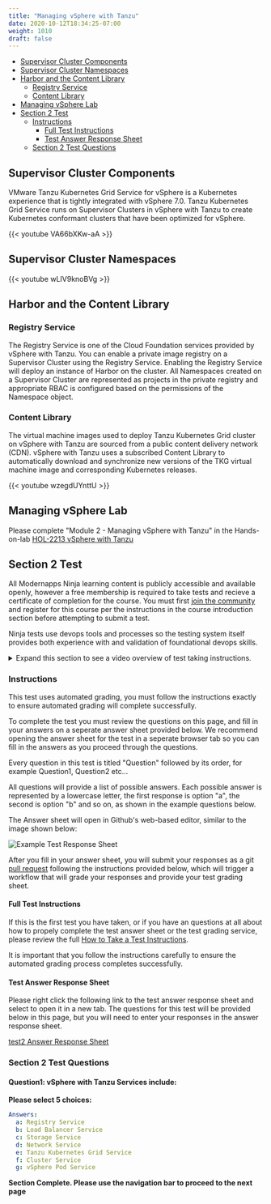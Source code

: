 ```yaml
---
title: "Managing vSphere with Tanzu"
date: 2020-10-12T18:34:25-07:00
weight: 1010
draft: false
---
```


- [Supervisor Cluster Components](#supervisor-cluster-components)
- [Supervisor Cluster Namespaces](#supervisor-cluster-namespaces)
- [Harbor and the Content Library](#harbor-and-the-content-library)
  - [Registry Service](#registry-service)
  - [Content Library](#content-library)
- [Managing vSphere Lab](#managing-vsphere-lab)
- [Section 2 Test](#section-2-test)
  - [Instructions](#instructions)
    - [Full Test Instructions](#full-test-instructions)
    - [Test Answer Response Sheet](#test-answer-response-sheet)
  - [Section 2 Test Questions](#section-2-test-questions)

## Supervisor Cluster Components

VMware Tanzu Kubernetes Grid Service for vSphere is a Kubernetes experience that is tightly integrated with vSphere 7.0. Tanzu Kubernetes Grid Service runs on Supervisor Clusters in vSphere with Tanzu to create Kubernetes conformant clusters that have been optimized for vSphere.  

{{< youtube VA66bXKw-aA >}}

## Supervisor Cluster Namespaces

{{< youtube wLIV9knoBVg >}}

## Harbor and the Content Library

### Registry Service

The Registry Service is one of the Cloud Foundation services provided by vSphere with Tanzu. You can enable a private image registry on a Supervisor Cluster using the Registry Service. Enabling the Registry Service will deploy an instance of Harbor on the cluster. All Namespaces created on a Supervisor Cluster are represented as projects in the private registry and appropriate RBAC is configured based on the permissions of the Namespace object.

### Content Library

The virtual machine images used to deploy Tanzu Kubernetes Grid cluster on vSphere with Tanzu are sourced from a public content delivery network (CDN).  vSphere with Tanzu uses a subscribed Content Library to automatically download and synchronize new versions of the TKG virtual machine image and corresponding Kubernetes releases.

{{< youtube wzegdUYnttU >}}

## Managing vSphere Lab

Please complete "Module 2 - Managing vSphere with Tanzu" in the Hands-on-lab [HOL-2213 vSphere with Tanzu](https://labs.hol.vmware.com/HOL/catalogs/lab/10402)

## Section 2 Test

All Modernapps Ninja learning content is publicly accessible and available openly, however a free membership is required to take tests and recieve a certificate of completion for the course. You must first [join the community](https://modernapps.ninja/about/membership/) and register for this course per the instructions in the course introduction section before attempting to submit a test.

Ninja tests use devops tools and processes so the testing system itself provides both experience with and validation of foundational devops skills. 

<details><summary>Expand this section to see a video overview of test taking instructions.</summary>
{{< youtube J_nV5YPypqs >}}
</details>

### Instructions

This test uses automated grading, you must follow the instructions exactly to ensure automated grading will complete successfully. 

To complete the test you must review the questions on this page, and fill in your answers on a seperate answer sheet provided below. We recommend opening the answer sheet for the test in a seperate browser tab so you can fill in the answers as you proceed through the questions. 

Every question in this test is titled "Question" followed by its order, for example Question1, Question2 etc...

All questions will provide a list of possible answers. Each possible answer is represented by a lowercase letter, the first response is option "a", the second is option "b" and so on, as shown in the example questions below. 

The Answer sheet will open in Github's web-based editor, similar to the image shown below:

![Example Test Response Sheet](/vspheretanzu201_vt4599/admin/assets/images/blank_test_screen_example.png)  

After you fill in your answer sheet, you will submit  your responses as a git [pull request](https://docs.github.com/en/github/collaborating-with-issues-and-pull-requests/about-pull-requests) following the instructions provided below, which will trigger a workflow that will grade your responses and provide your test grading sheet. 

#### Full Test Instructions

If this is the first test you have taken, or if you have an questions at all about how to propely complete the test answer sheet or the test grading service, please review the full [How to Take a Test Instructions](https://modernapps.ninja/course_repo_template_ct8279/docs/reference/testinstructions/).  

It is important that you follow the instructions carefully to ensure the automated grading process completes successfully.

#### Test Answer Response Sheet

Please right click the following link to the test answer response sheet and select to open it in a new tab. The questions for this test will be provided below in this page, but you will need to enter your responses in the answer response sheet. 

[test2 Answer Response Sheet](https://github.com/modernappsninja/vspheretanzu201_vt4599/edit/main/static/admin/userdata/tests/test2.yml)  

### Section 2 Test Questions

#### **Question1:** vSphere with Tanzu Services include:  <!-- omit in toc -->

**Please select 5 choices:**

```yml
Answers:
  a: Registry Service
  b: Load Balancer Service
  c: Storage Service
  d: Network Service
  e: Tanzu Kubernetes Grid Service
  f: Cluster Service
  g: vSphere Pod Service
```

**Section Complete. Please use the navigation bar to proceed to the next page**
